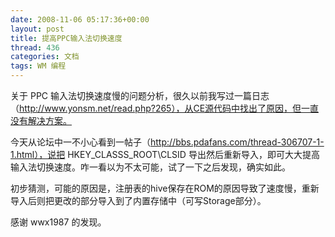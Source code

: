 ```yaml
---
date: 2008-11-06 05:17:36+00:00
layout: post
title: 提高PPC输入法切换速度
thread: 436
categories: 文档
tags: WM 编程
---
```


关于 PPC 输入法切换速度慢的问题分析，很久以前我写过一篇日志（http://www.yonsm.net/read.php?265），从CE源代码中找出了原因，但一直没有解决方案。  
  
今天从论坛中一不小心看到一帖子（http://bbs.pdafans.com/thread-306707-1-1.html），说把 HKEY_CLASSS_ROOT\CLSID 导出然后重新导入，即可大大提高输入法切换速度。咋一看以为不太可能，试了一下之后发现，确实如此。  
  
初步猜测，可能的原因是，注册表的hive保存在ROM的原因导致了速度慢，重新导入后则把更改的部分导入到了内置存储中（可写Storage部分）。  
  
感谢 wwx1987 的发现。  
  

